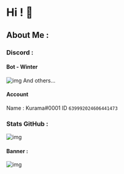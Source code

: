 # Hi ! 👋

## About Me :

### Discord :

#### Bot - Winter
![img](https://cdn.discordapp.com/attachments/841316530771066900/920973431195988008/unknown.png)
And others...

#### Account 
Name : Kurama#0001
ID `639992024606441473`

### Stats GitHub :
![img](https://github-readme-stats.vercel.app/api?username=Kurama0001&show_icons=true&theme=gotham)

#### Banner :
![img](https://cdn.discordapp.com/banners/639992024606441473/14550b16d0baec76d44f29131a5630b2.png?size=4096)

